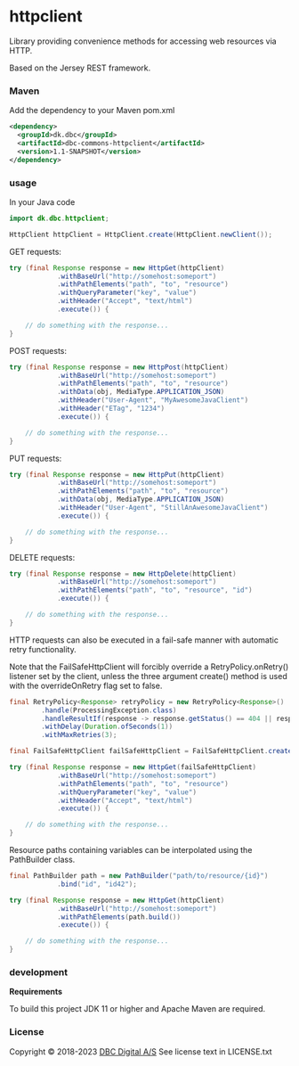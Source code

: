 httpclient
==========

Library providing convenience methods for accessing web resources via HTTP.

Based on the Jersey REST framework.

### Maven

Add the dependency to your Maven pom.xml

```xml
<dependency>
  <groupId>dk.dbc</groupId>
  <artifactId>dbc-commons-httpclient</artifactId>
  <version>1.1-SNAPSHOT</version>
</dependency>
```

### usage

In your Java code

```java
import dk.dbc.httpclient;

HttpClient httpClient = HttpClient.create(HttpClient.newClient());
```

GET requests:

```java
try (final Response response = new HttpGet(httpClient)
            .withBaseUrl("http://somehost:someport")
            .withPathElements("path", "to", "resource")
            .withQueryParameter("key", "value")
            .withHeader("Accept", "text/html")
            .execute()) {

    // do something with the response...
}
```

POST requests:

```java
try (final Response response = new HttpPost(httpClient)
            .withBaseUrl("http://somehost:someport")
            .withPathElements("path", "to", "resource")
            .withData(obj, MediaType.APPLICATION_JSON)
            .withHeader("User-Agent", "MyAwesomeJavaClient")
            .withHeader("ETag", "1234")
            .execute()) {

    // do something with the response...
}
```

PUT requests:

```java
try (final Response response = new HttpPut(httpClient)
            .withBaseUrl("http://somehost:someport")
            .withPathElements("path", "to", "resource")
            .withData(obj, MediaType.APPLICATION_JSON)
            .withHeader("User-Agent", "StillAnAwesomeJavaClient")
            .execute()) {

    // do something with the response...
}
```

DELETE requests:

```java
try (final Response response = new HttpDelete(httpClient)
            .withBaseUrl("http://somehost:someport")
            .withPathElements("path", "to", "resource", "id")
            .execute()) {

    // do something with the response...
}
```

HTTP requests can also be executed in a fail-safe manner with automatic retry functionality.

Note that the FailSafeHttpClient will forcibly override a RetryPolicy.onRetry() listener set by the client, 
unless the three argument create() method is used with the overrideOnRetry flag set to false.

```java
final RetryPolicy<Response> retryPolicy = new RetryPolicy<Response>()
        .handle(ProcessingException.class)
        .handleResultIf(response -> response.getStatus() == 404 || response.getStatus() == 500)
        .withDelay(Duration.ofSeconds(1))
        .withMaxRetries(3);

final FailSafeHttpClient failSafeHttpClient = FailSafeHttpClient.create(HttpClient.newClient(), retryPolicy);

try (final Response response = new HttpGet(failSafeHttpClient)
            .withBaseUrl("http://somehost:someport")
            .withPathElements("path", "to", "resource")
            .withQueryParameter("key", "value")
            .withHeader("Accept", "text/html")
            .execute()) {

    // do something with the response...
}
```

Resource paths containing variables can be interpolated using the PathBuilder class.

```java
final PathBuilder path = new PathBuilder("path/to/resource/{id}")
            .bind("id", "id42");

try (final Response response = new HttpGet(httpClient)
            .withBaseUrl("http://somehost:someport")
            .withPathElements(path.build())
            .execute()) {

    // do something with the response...
}
```

### development

**Requirements**

To build this project JDK 11 or higher and Apache Maven are required.

### License
                                             
Copyright © 2018-2023 [DBC Digital A/S](http://www.dbc.dk)
See license text in LICENSE.txt